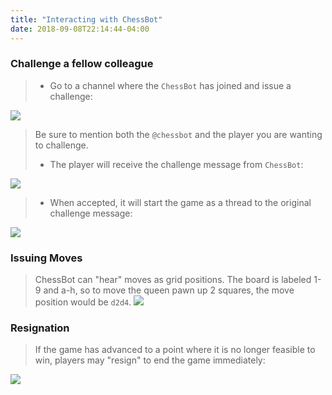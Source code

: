 ```yaml
---
title: "Interacting with ChessBot"
date: 2018-09-08T22:14:44-04:00
---
```


### Challenge a fellow colleague

> * Go to a channel where the `ChessBot` has joined and issue a challenge:
>
[<img src="/chessbot/img/help1.png" class="img-responsive">](/chessbot/img/help1.png)
>
> Be sure to mention both the `@chessbot` and the player you are wanting to challenge.
>
> * The player will receive the challenge message from `ChessBot`:
>
[<img src="/chessbot/img/help2.png" class="img-responsive">](/chessbot/img/help2.png)
>
> * When accepted, it will start the game as a thread to the original challenge message:
>
[<img src="/chessbot/img/help3.png" class="img-responsive">](/chessbot/img/help3.png)

### Issuing Moves

> ChessBot can "hear" moves as grid positions. The board is labeled 1-9 and a-h, so to move the queen pawn up 2 squares, the move position would be `d2d4`.
[<img src="/chessbot/img/help4.png" class="img-responsive">](/chessbot/img/help4.png)

### Resignation

> If the game has advanced to a point where it is no longer feasible to win, players may "resign" to end the game immediately:
>
[<img src="/chessbot/img/help5.png" class="img-responsive">](/chessbot/img/help5.png)